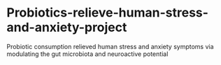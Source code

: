 # Probiotics-relieve-human-stress-and-anxiety-project
Probiotic consumption relieved human stress and anxiety symptoms via modulating the gut microbiota and neuroactive potential
